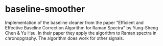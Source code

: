 # baseline-smoother
Implementation of the baseline cleaner from the paper "Efficient and Effective Baseline Correction Algorithm for Raman Spectra" by Yung-Sheng Chen & Yu Hsu. In their paper they apply the algorithm to Raman spectra in chronopgraphy. The algorithm does work for other signals. 


